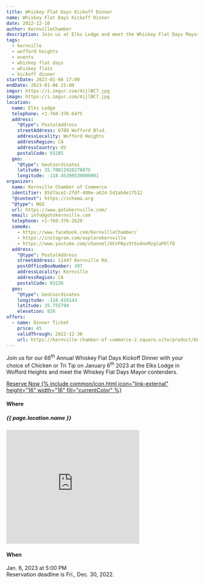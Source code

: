 ```yaml
---
title: Whiskey Flat Days Kickoff Dinner
name: Whiskey Flat Days Kickoff Dinner
date: 2022-12-10
author: KernvilleChamber
description: Join us at Elks Lodge and meet the Whiskey Flat Days Mayor contenders
tags:
  - kernville
  - wofford heights
  - events
  - whiskey flat days
  - whiskey flats
  - kickoff dinner
startDate: 2023-01-06 17:00
endDate: 2023-01-06 21:00
imgur: https://i.imgur.com/4ijlBC7.jpg
image: https://i.imgur.com/4ijlBC7.jpg
location:
  name: Elks Lodge
  telephone: +1-760-376-6475
  address:
    "@type": PostalAddress
    streetAddress: 6708 Wofford Blvd.
    addressLocality: Wofford Heights
    addressRegion: CA
    addressCountry: US
    postalCode: 93285
  geo:
    "@type": GeoCoordinates
    latitude: 35.70812928278075
    longitude: -118.45398530000001
organizer:
  name: Kernville Chamber of Commerce
  identifier: 85d7ace2-2fdf-400e-a624-5d1ab4e17512
  "@context": https://schema.org
  "@type": NGO
  url: https://www.gotokernville.com/
  email: info@gotokernville.com
  telephone: +1-760-376-2629
  sameAs:
    - https://www.facebook.com/KernvilleChamber/
    - https://instagram.com/explorekernville
    - https://www.youtube.com/channel/UCnFWyv5t6x4nnMzqlaPOlfQ
  address:
    "@type": PostalAddress
    streetAddress: 11447 Kernville Rd.
    postOfficeBoxNumber: 397
    addressLocality: Kernville
    addressRegion: CA
    postalCode: 93238
  geo:
    "@type": GeoCoordinates
    longitude: -118.418143
    latitude: 35.755794
    elevation: 826
offers:
  - name: Dinner Ticket
    price: 45
    validThrough: 2022-12-30
    url: https://kernville-chamber-of-commerce-2.square.site/product/66th-annual-whiskey-flat-days-kickoff-dinner/54?cs=true&cst=custom
---
```

Join us for our 66<sup>th</sup> Annual Whiskey Flat Days Kickoff Dinner with your choice of
Chicken or Tri Tip on January 6<sup>th</sup> 2023 at the Elks Lodge in Wofford
Heights and meet the Whiskey Flat Days Mayor contenders.

<div class="center">
<a href="https://kernville-chamber-of-commerce-2.square.site/product/66th-annual-whiskey-flat-days-kickoff-dinner/54?cs=true&cst=custom" rel="noopener noreferrer" class="btn btn-primary btn-big">
<span>Reserve Now</span>
{% include common/icon.html icon="link-external" height="16" width="16" fill="currentColor" %}
</a>
</div>

<div class="flex row wrap space-evenly">

<div class="center card shadow inline-block">
<h4>Where</h4>
<h5>{{ page.location.name }}</h5>
<iframe referrerpolicy="no-referrer" sandbox="allow-scripts allow-same-origin" allow="fullscreen" allowfullscreen="true" src="https://maps.kernvalley.us/embed?markers=towns%7Cbusinesses&amp;fullscreen&amp;zoomControl=1#b56155ea-ddfe-40ea-99b0-4e64c87f86f0" width="350" height="300" frameborder="0"></iframe>
</div>

<div class="center card shadow inline-block">
<h4>When</h4>
<date datetime="2023-01-06T17:00">Jan. 6, 2023 at 5:00 PM</date>
<div>

</div>
Reservation deadline is <date datetime="2022-12-30">Fri., Dec. 30, 2022</date>.

